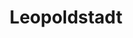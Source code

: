 ---
title: Leopoldstadt
poster: leopoldstadt.jpg
description: Tom Stoppard's acclaimed play arrives on Broadway following a successful run in the West End.
theater: Longacre Theatre
original_preview: '2022-09-14'
original_opening: '2022-10-02'
preview: '2022-09-14'
opening: '2022-10-02'
tonyaward: false
criticspick: false
tags: 
  - Play
  - Broadway
trailer: 'https://www.youtube.com/watch?v=Th-Ud3AQHaE'
website: 'https://leopoldstadtplay.com'
tickets:
  - highlight: true
    info: "https://rush.telecharge.com"
    title: "$47 Rush"
    type: digitalRush
  - highlight: false
    info: "Available at the Longacre Theatre box office on the day of the performanceat 10 AM Mon-Sat, 12 PM Sun. Limit 2 tickets per person. Seat locations determined at the discretion of the box office. Subject to daily availability"
    title: $35 Rush
    type: rush
  - highlight: false
    info: https://www.telecharge.com/Broadway/Leopoldstadt
    title: $59+ Tickets
    type: regular
---